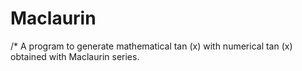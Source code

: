 # Maclaurin
/* A program to generate mathematical tan (x) with numerical tan (x) obtained with Maclaurin series.
